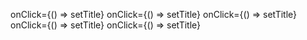 onClick={() => setTitle}
onClick={() => setTitle}
onClick={() => setTitle}
onClick={() => setTitle}
onClick={() => setTitle}